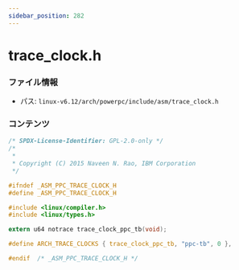 ```yaml
---
sidebar_position: 282
---
```

# trace_clock.h

### ファイル情報

- パス: `linux-v6.12/arch/powerpc/include/asm/trace_clock.h`

### コンテンツ

```h
/* SPDX-License-Identifier: GPL-2.0-only */
/*
 *
 * Copyright (C) 2015 Naveen N. Rao, IBM Corporation
 */

#ifndef _ASM_PPC_TRACE_CLOCK_H
#define _ASM_PPC_TRACE_CLOCK_H

#include <linux/compiler.h>
#include <linux/types.h>

extern u64 notrace trace_clock_ppc_tb(void);

#define ARCH_TRACE_CLOCKS { trace_clock_ppc_tb, "ppc-tb", 0 },

#endif  /* _ASM_PPC_TRACE_CLOCK_H */

```
